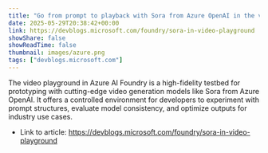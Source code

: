```yaml
---
title: "Go from prompt to playback with Sora from Azure OpenAI in the video playground in Azure AI Foundry"
date: 2025-05-29T20:38:42+00:00
link: https://devblogs.microsoft.com/foundry/sora-in-video-playground
showShare: false
showReadTime: false
thumbnail: images/azure.png
tags: ["devblogs.microsoft.com"]
---
```

The video playground in Azure AI Foundry is a high-fidelity testbed for prototyping with cutting-edge video generation models like Sora from Azure OpenAI. It offers a controlled environment for developers to experiment with prompt structures, evaluate model consistency, and optimize outputs for industry use cases.

- Link to article: https://devblogs.microsoft.com/foundry/sora-in-video-playground